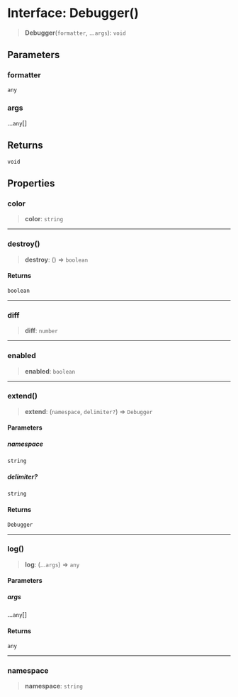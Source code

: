 # Interface: Debugger()

> **Debugger**(`formatter`, ...`args`): `void`

## Parameters

### formatter

`any`

### args

...`any`[]

## Returns

`void`

## Properties

### color

> **color**: `string`

***

### destroy()

> **destroy**: () => `boolean`

#### Returns

`boolean`

***

### diff

> **diff**: `number`

***

### enabled

> **enabled**: `boolean`

***

### extend()

> **extend**: (`namespace`, `delimiter?`) => `Debugger`

#### Parameters

##### namespace

`string`

##### delimiter?

`string`

#### Returns

`Debugger`

***

### log()

> **log**: (...`args`) => `any`

#### Parameters

##### args

...`any`[]

#### Returns

`any`

***

### namespace

> **namespace**: `string`
